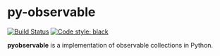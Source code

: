 # py-observable

[![Build Status](https://travis-ci.com/dezintegro/py-observable.svg?branch=master)](https://travis-ci.com/dezintegro/py-observable)
[![Code style: black](https://img.shields.io/badge/code%20style-black-000000.svg)](https://github.com/ambv/black)

**pyobservable** is a implementation of observable collections in Python.
